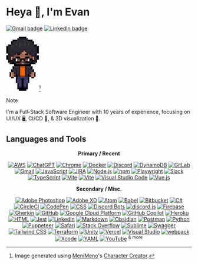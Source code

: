# Heya 👋, I'm Evan

[![Gmail badge](https://img.shields.io/badge/becowles93%40gmail.com-EA4335?style=flat&logo=gmail&logoColor=white)](mailto:becowles93@gmail.com "Connect via Email")
[![LinkedIn badge](https://img.shields.io/badge/Benjamin%20%22Evan%22%20Cowles-0A66C2?style=flat&logo=Linkedin&logoColor=white)](https://www.linkedin.com/in/benjaminevancowles/ "Connect on LinkedIn")

![Pixel art version of Evan with black hair and brown eyes, wearing glasses, an orange shirt, a black striped jacket, and dark blue pants.](assets/avatar.png)[^1]
[^1]: Image generated using [MeniMeno](https://www.youtube.com/@MeniMenoHello)'s [Character Creator](https://menimeno.itch.io/menimenos-character-creator).

> [!NOTE]
> I'm a Full-Stack Software Engineer with 10 years of experience, focusing on UI/UX :desktop_computer:, CI/CD :arrows_counterclockwise:, & 3D visualization :movie_camera:.

## Languages and Tools

<p align="center">
  <b>Primary / Recent</b>
</p>

<p align="center">
  <a href="https://skillicons.dev"><img src="https://skillicons.dev/icons?i=aws" alt="AWS" title="AWS" /></a>
  <a href="https://github.com/LelouchFR/skill-icons"><img src="https://go-skill-icons.vercel.app/api/icons?i=chatgpt" alt="ChatGPT" title="ChatGPT" /></a>
  <a href="https://github.com/LelouchFR/skill-icons"><img src="https://go-skill-icons.vercel.app/api/icons?i=chrome" alt="Chrome" title="Chrome" /></a>
  <a href="https://skillicons.dev"><img src="https://skillicons.dev/icons?i=docker" alt="Docker" title="Docker" /></a>
  <a href="https://skillicons.dev"><img src="https://skillicons.dev/icons?i=discord" alt="Discord" title="Discord" /></a>
  <a href="https://skillicons.dev"><img src="https://skillicons.dev/icons?i=dynamodb" alt="DynamoDB" title="DynamoDB" /></a>
  <a href="https://skillicons.dev"><img src="https://skillicons.dev/icons?i=gitlab" alt="GitLab" title="GitLab" /></a>
  <a href="https://skillicons.dev"><img src="https://skillicons.dev/icons?i=gmail" alt="Gmail" title="Gmail" /></a>
  <a href="https://skillicons.dev"><img src="https://skillicons.dev/icons?i=js" alt="JavaScript" title="JavaScript" /></a>
  <a href="https://github.com/LelouchFR/skill-icons"><img src="https://go-skill-icons.vercel.app/api/icons?i=jira" alt="JIRA" title="JIRA" /></a>
  <a href="https://skillicons.dev"><img src="https://skillicons.dev/icons?i=nodejs" alt="Node.js" title="Node.js" /></a>
  <a href="https://skillicons.dev"><img src="https://skillicons.dev/icons?i=npm" alt="npm" title="npm" /></a>
  <a href="https://github.com/LelouchFR/skill-icons"><img src="https://go-skill-icons.vercel.app/api/icons?i=playwright" alt="Playwright" title="Playwright" /></a>
  <a href="https://github.com/LelouchFR/skill-icons"><img src="https://go-skill-icons.vercel.app/api/icons?i=slack" alt="Slack" title="Slack" /></a>
  <a href="https://skillicons.dev"><img src="https://skillicons.dev/icons?i=ts" alt="TypeScript" title="TypeScript" /></a>
  <a href="https://skillicons.dev"><img src="https://skillicons.dev/icons?i=vite" alt="Vite" title="Vite" /></a>
  <a href="https://skillicons.dev"><img src="https://skillicons.dev/icons?i=vitest" alt="Vite" title="Vitest" /></a>
  <a href="https://skillicons.dev"><img src="https://skillicons.dev/icons?i=vscode" alt="Visual Studio Code" title="Visual Studio Code" /></a>
  <a href="https://skillicons.dev"><img src="https://skillicons.dev/icons?i=vue" alt="Vue.js" title="Vue.js" /></a>
</p>

<p align="center">
  <b>Secondary / Misc.</b>
</p>

<p align="center">
  <a href="https://skillicons.dev"><img src="https://skillicons.dev/icons?i=ps" alt="Adobe Photoshop" title="Adobe Photoshop" /></a>
  <a href="https://skillicons.dev"><img src="https://skillicons.dev/icons?i=xd" alt="Adobe XD" title="Adobe XD" /></a>
  <a href="https://skillicons.dev"><img src="https://skillicons.dev/icons?i=atom" alt="Atom" title="Atom" /></a>
  <a href="https://skillicons.dev"><img src="https://skillicons.dev/icons?i=babel" alt="Babel" title="Babel" /></a>
  <a href="https://skillicons.dev"><img src="https://skillicons.dev/icons?i=bitbucket" alt="Bitbucket" title="Bitbucket" /></a>
  <a href="https://skillicons.dev"><img src="https://skillicons.dev/icons?i=cs" alt="C#" title="C#" /></a>
  <a href="https://github.com/LelouchFR/skill-icons"><img src="https://go-skill-icons.vercel.app/api/icons?i=circleci" alt="CircleCI" title="CircleCI" /></a>
  <a href="https://skillicons.dev"><img src="https://skillicons.dev/icons?i=codepen" alt="CodePen" title="CodePen" /></a>
  <a href="https://skillicons.dev"><img src="https://skillicons.dev/icons?i=css" alt="CSS" title="CSS" /></a>
  <a href="https://skillicons.dev"><img src="https://skillicons.dev/icons?i=bots" alt="Discord Bots" title="Discord Bots" /></a>
  <a href="https://skillicons.dev"><img src="https://skillicons.dev/icons?i=discordjs" alt="discord.js" title="discord.js" /></a>
  <a href="https://skillicons.dev"><img src="https://skillicons.dev/icons?i=firebase" alt="Firebase" title="Firebase" /></a>
  <a href="https://skillicons.dev"><img src="https://skillicons.dev/icons?i=gherkin" alt="Gherkin" title="Gherkin" /></a>
  <a href="https://skillicons.dev"><img src="https://skillicons.dev/icons?i=github" alt="GitHub" title="GitHub" /></a>
  <a href="https://skillicons.dev"><img src="https://skillicons.dev/icons?i=gcp" alt="Google Cloud Platform" title="Google Cloud Platform" /></a>
  <a href="https://github.com/LelouchFR/skill-icons"><img src="https://go-skill-icons.vercel.app/api/icons?i=githubcopilot" alt="GitHub Copilot" title="GitHub Copilot" /></a>
  <a href="https://skillicons.dev"><img src="https://skillicons.dev/icons?i=heroku" alt="Heroku" title="Heroku" /></a>
  <a href="https://skillicons.dev"><img src="https://skillicons.dev/icons?i=html" alt="HTML" title="HTML" /></a>
  <a href="https://skillicons.dev"><img src="https://skillicons.dev/icons?i=jest" alt="Jest" title="Jest" /></a>
  <a href="https://skillicons.dev"><img src="https://skillicons.dev/icons?i=linkedin" alt="LinkedIn" title="LinkedIn" /></a>
  <a href="https://skillicons.dev"><img src="https://skillicons.dev/icons?i=md" alt="Markdown" title="Markdown" /></a>
  <a href="https://skillicons.dev"><img src="https://skillicons.dev/icons?i=obsidian" alt="Obsidian" title="Obsidian" /></a>
  <a href="https://skillicons.dev"><img src="https://skillicons.dev/icons?i=postman" alt="Postman" title="Postman" /></a>
  <a href="https://skillicons.dev"><img src="https://skillicons.dev/icons?i=py" alt="Python" title="Python" /></a>
  <a href="https://github.com/LelouchFR/skill-icons"><img src="https://go-skill-icons.vercel.app/api/icons?i=puppeteer" alt="Puppeteer" title="Puppeteer" /></a>
  <a href="https://github.com/LelouchFR/skill-icons"><img src="https://go-skill-icons.vercel.app/api/icons?i=safari" alt="Safari" title="Safari" /></a>
  <a href="https://skillicons.dev"><img src="https://skillicons.dev/icons?i=stackoverflow" alt="Stack Overflow" title="Stack Overflow" /></a>
  <a href="https://skillicons.dev"><img src="https://skillicons.dev/icons?i=sublime" alt="Sublime" title="Sublime" /></a>
  <a href="https://github.com/LelouchFR/skill-icons"><img src="https://go-skill-icons.vercel.app/api/icons?i=swagger" alt="Swagger" title="Swagger" /></a>
  <a href="https://skillicons.dev"><img src="https://skillicons.dev/icons?i=tailwind" alt="Tailwind CSS" title="Tailwind CSS" /></a>
  <a href="https://skillicons.dev"><img src="https://skillicons.dev/icons?i=terraform" alt="Terraform" title="Terraform" /></a>
  <a href="https://skillicons.dev"><img src="https://skillicons.dev/icons?i=unity" alt="Unity" title="Unity" /></a>
  <a href="https://skillicons.dev"><img src="https://skillicons.dev/icons?i=vercel" alt="Vercel" title="Vercel" /></a>
  <a href="https://skillicons.dev"><img src="https://skillicons.dev/icons?i=visualstudio" alt="Visual Studio" title="Visual Studio" /></a>
  <a href="https://skillicons.dev"><img src="https://skillicons.dev/icons?i=webpack" alt="webpack" title="webpack" /></a>
  <a href="https://github.com/LelouchFR/skill-icons"><img src="https://go-skill-icons.vercel.app/api/icons?i=xcode" alt="Xcode" title="Xcode" /></a>
  <a href="https://github.com/LelouchFR/skill-icons"><img src="https://go-skill-icons.vercel.app/api/icons?i=yaml" alt="YAML" title="YAML" /></a>
  <a href="https://github.com/LelouchFR/skill-icons"><img src="https://go-skill-icons.vercel.app/api/icons?i=youtube" alt="YouTube" title="YouTube" /></a>
  <sup>& more</sup>
</p>
